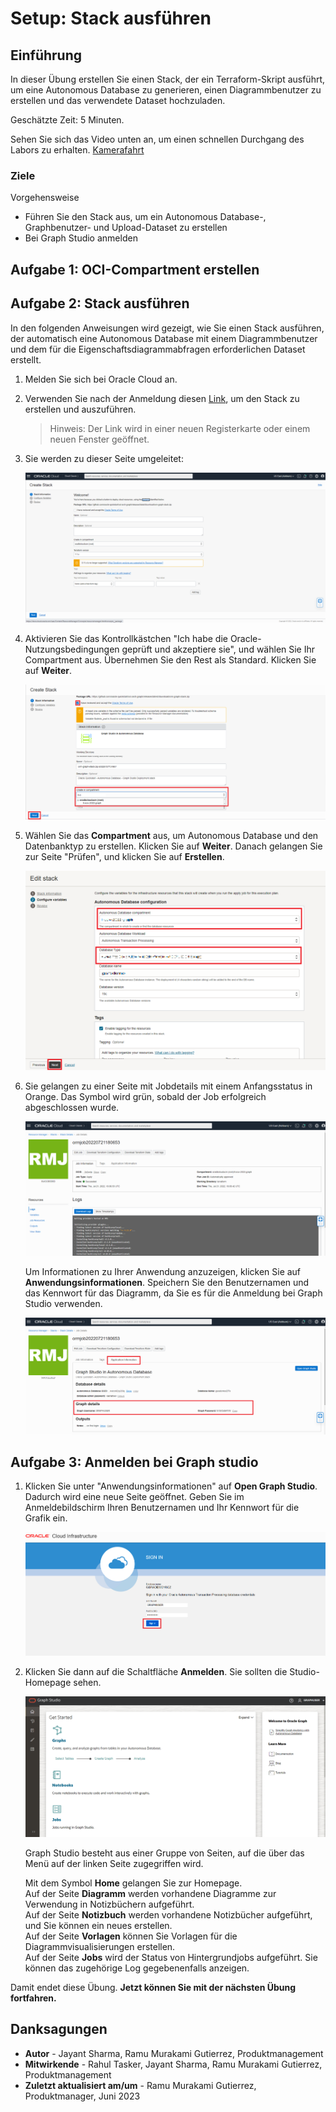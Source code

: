 # Setup: Stack ausführen

## Einführung

In dieser Übung erstellen Sie einen Stack, der ein Terraform-Skript ausführt, um eine Autonomous Database zu generieren, einen Diagrammbenutzer zu erstellen und das verwendete Dataset hochzuladen.

Geschätzte Zeit: 5 Minuten.

Sehen Sie sich das Video unten an, um einen schnellen Durchgang des Labors zu erhalten. [Kamerafahrt](videohub:1_4lr4x8eb)

### Ziele

Vorgehensweise

*   Führen Sie den Stack aus, um ein Autonomous Database-, Graphbenutzer- und Upload-Dataset zu erstellen
*   Bei Graph Studio anmelden

## Aufgabe 1: OCI-Compartment erstellen

[](include:iam-compartment-create-body.md)

## Aufgabe 2: Stack ausführen

In den folgenden Anweisungen wird gezeigt, wie Sie einen Stack ausführen, der automatisch eine Autonomous Database mit einem Diagrammbenutzer und dem für die Eigenschaftsdiagrammabfragen erforderlichen Dataset erstellt.

1.  Melden Sie sich bei Oracle Cloud an.
    
2.  Verwenden Sie nach der Anmeldung diesen [Link](https://cloud.oracle.com/resourcemanager/stacks/create?zipUrl=https://github.com/oracle-quickstart/oci-arch-graph/releases/latest/download/orm-graph-stack.zip), um den Stack zu erstellen und auszuführen.
    
    > Hinweis: Der Link wird in einer neuen Registerkarte oder einem neuen Fenster geöffnet.
    
3.  Sie werden zu dieser Seite umgeleitet:
    
    ![Seite "Stack erstellen"](./images/create-stack.png)
    
4.  Aktivieren Sie das Kontrollkästchen "Ich habe die Oracle-Nutzungsbedingungen geprüft und akzeptiere sie", und wählen Sie Ihr Compartment aus. Übernehmen Sie den Rest als Standard. Klicken Sie auf **Weiter**.
    
    ![Option zum Prüfen und Akzeptieren der Oracle Nutzungsbedingungen](./images/oracle-terms.png)
    
5.  Wählen Sie das **Compartment** aus, um Autonomous Database und den Datenbanktyp zu erstellen. Klicken Sie auf **Weiter**. Danach gelangen Sie zur Seite "Prüfen", und klicken Sie auf **Erstellen**.
    
    ![Einstellungen für den Stack konfigurieren](./images/configure-variables.png)
    
6.  Sie gelangen zu einer Seite mit Jobdetails mit einem Anfangsstatus in Orange. Das Symbol wird grün, sobald der Job erfolgreich abgeschlossen wurde.
    
    ![Job war erfolgreich](./images/successful-job.png)
    
    Um Informationen zu Ihrer Anwendung anzuzeigen, klicken Sie auf **Anwendungsinformationen**. Speichern Sie den Benutzernamen und das Kennwort für das Diagramm, da Sie es für die Anmeldung bei Graph Studio verwenden.
    
    ![So sehen Sie den Benutzernamen und das Kennwort des Diagramms](./images/graph-username-password.png)
    

## Aufgabe 3: Anmelden bei Graph studio

1.  Klicken Sie unter "Anwendungsinformationen" auf **Open Graph Studio**. Dadurch wird eine neue Seite geöffnet. Geben Sie im Anmeldebildschirm Ihren Benutzernamen und Ihr Kennwort für die Grafik ein.
    
    ![Grafikstudio unter Anwendungsinformationen öffnen](./images/login-page.png " ")
    
2.  Klicken Sie dann auf die Schaltfläche **Anmelden**. Sie sollten die Studio-Homepage sehen.
    
    ![Für dieses Bild ist kein ALT-Text verfügbar](./images/gs-graphuser-home-page.png " ")
    
    Graph Studio besteht aus einer Gruppe von Seiten, auf die über das Menü auf der linken Seite zugegriffen wird.
    
    Mit dem Symbol **Home** gelangen Sie zur Homepage.  
    Auf der Seite **Diagramm** werden vorhandene Diagramme zur Verwendung in Notizbüchern aufgeführt.  
    Auf der Seite **Notizbuch** werden vorhandene Notizbücher aufgeführt, und Sie können ein neues erstellen.  
    Auf der Seite **Vorlagen** können Sie Vorlagen für die Diagrammvisualisierungen erstellen.  
    Auf der Seite **Jobs** wird der Status von Hintergrundjobs aufgeführt. Sie können das zugehörige Log gegebenenfalls anzeigen.  
    

Damit endet diese Übung. **Jetzt können Sie mit der nächsten Übung fortfahren.**

## Danksagungen

*   **Autor** - Jayant Sharma, Ramu Murakami Gutierrez, Produktmanagement
*   **Mitwirkende** - Rahul Tasker, Jayant Sharma, Ramu Murakami Gutierrez, Produktmanagement
*   **Zuletzt aktualisiert am/um** - Ramu Murakami Gutierrez, Produktmanager, Juni 2023